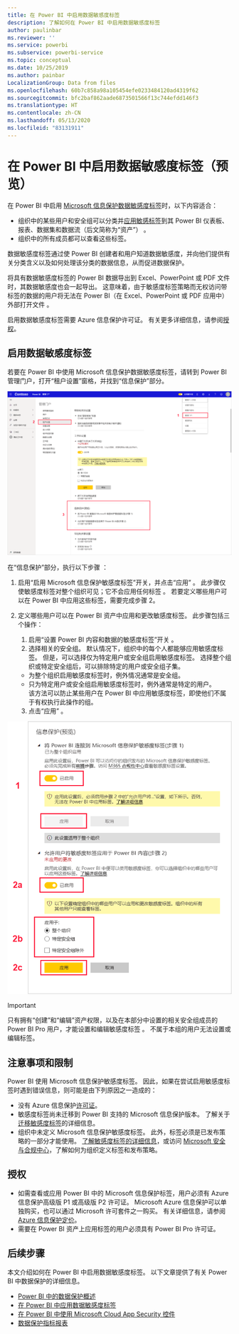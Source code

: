 ```yaml
---
title: 在 Power BI 中启用数据敏感度标签
description: 了解如何在 Power BI 中启用数据敏感度标签
author: paulinbar
ms.reviewer: ''
ms.service: powerbi
ms.subservice: powerbi-service
ms.topic: conceptual
ms.date: 10/25/2019
ms.author: painbar
LocalizationGroup: Data from files
ms.openlocfilehash: 60b7c858a98a105454efe0233484120ad4319f62
ms.sourcegitcommit: bfc2baf862aade6873501566f13c744efdd146f3
ms.translationtype: HT
ms.contentlocale: zh-CN
ms.lasthandoff: 05/13/2020
ms.locfileid: "83131911"
---
```

# <a name="enable-data-sensitivity-labels-in-power-bi-preview"></a>在 Power BI 中启用数据敏感度标签（预览）

在 Power BI 中启用 [Microsoft 信息保护数据敏感度标签](https://docs.microsoft.com/microsoft-365/compliance/sensitivity-labels)时，以下内容适合：

* 组织中的某些用户和安全组可以分类并[应用敏感标签](../collaborate-share/service-security-apply-data-sensitivity-labels.md)到其 Power BI 仪表板、报表、数据集和数据流（后文简称为“资产”）  。
* 组织中的所有成员都可以查看这些标签。

数据敏感度标签通过使 Power BI 创建者和用户知道数据敏感度，并向他们提供有关分类含义以及如何处理该分类的数据信息，从而促进数据保护。

将具有数据敏感度标签的 Power BI 数据导出到 Excel、PowerPoint 或 PDF 文件时，其数据敏感度也会一起导出。 这意味着，由于敏感度标签策略而无权访问带标签的数据的用户将无法在 Power BI（在 Excel、PowerPoint 或 PDF 应用中）外部打开文件  。

启用数据敏感度标签需要 Azure 信息保护许可证。 有关更多详细信息，请参阅[授权](#licensing)。

## <a name="enable-data-sensitivity-labels"></a>启用数据敏感度标签

若要在 Power BI 中使用 Microsoft 信息保护数据敏感度标签，请转到 Power BI 管理门户，打开“租户设置”窗格，并找到“信息保护”部分。

![查找“信息保护”部分](media/service-security-enable-data-sensitivity-labels/enable-data-sensitivity-labels-01.png)

在“信息保护”部分，执行以下步骤  ：
1.  启用“启用 Microsoft 信息保护敏感度标签”开关，并点击“应用”   。 此步骤仅使敏感度标签对整个组织可见；它不会应用任何标签  。 若要定义哪些用户可以在 Power BI 中应用这些标签，需要完成步骤 2。
2.  定义哪些用户可以在 Power BI 资产中应用和更改敏感度标签。 此步骤包括三个操作：
    1.  启用“设置 Power BI 内容和数据的敏感度标签”开关  。
    2.  选择相关的安全组。 默认情况下，组织中的每个人都能够应用敏感度标签。 但是，可以选择仅为特定用户或安全组启用敏感度标签。 选择整个组织或特定安全组后，可以排除特定的用户或安全组子集。
    * 为整个组织启用敏感度标签时，例外情况通常是安全组。
    * 只为特定用户或安全组启用敏感度标签时，例外通常是特定的用户。  
    该方法可以防止某些用户在 Power BI 中应用敏感度标签，即使他们不属于有权执行此操作的组。
    
    3. 点击“应用”  。

![启用敏感度标签](media/service-security-enable-data-sensitivity-labels/enable-data-sensitivity-labels-02.png)

> [!IMPORTANT]
> 只有拥有“创建”和“编辑”资产权限，以及在本部分中设置的相关安全组成员的 Power BI Pro 用户，才能设置和编辑敏感度标签   。 不属于本组的用户无法设置或编辑标签。 


## <a name="considerations-and-limitations"></a>注意事项和限制

Power BI 使用 Microsoft 信息保护敏感度标签。 因此，如果在尝试启用敏感度标签时遇到错误信息，则可能是由下列原因之一造成的：

* 没有 Azure 信息保护[许可证](#licensing)。
* 敏感度标签尚未迁移到 Power BI 支持的 Microsoft 信息保护版本。 了解关于[迁移敏感度标签](https://docs.microsoft.com/azure/information-protection/configure-policy-migrate-labels)的详细信息。
* 组织中未定义 Microsoft 信息保护敏感度标签。 此外，标签必须是已发布策略的一部分才能使用。 [了解敏感度标签的详细信息](https://docs.microsoft.com/Office365/SecurityCompliance/sensitivity-labels)，或访问 [Microsoft 安全与合规中心](https://sip.protection.office.com/sensitivity?flight=EnableMIPLabels)，了解如何为组织定义标签和发布策略。

## <a name="licensing"></a>授权

* 如需查看或应用 Power BI 中的 Microsoft 信息保护标签，用户必须有 Azure 信息保护高级版 P1 或高级版 P2 许可证。 Microsoft Azure 信息保护可以单独购买，也可以通过 Microsoft 许可套件之一购买。 有关详细信息，请参阅 [Azure 信息保护定价](https://azure.microsoft.com/pricing/details/information-protection/)。
* 需要在 Power BI 资产上应用标签的用户必须具有 Power BI Pro 许可证。


## <a name="next-steps"></a>后续步骤

本文介绍如何在 Power BI 中启用数据敏感度标签。 以下文章提供了有关 Power BI 中数据保护的详细信息。 

* [Power BI 中的数据保护概述](service-security-data-protection-overview.md)
* [在 Power BI 中应用数据敏感度标签](../collaborate-share/service-security-apply-data-sensitivity-labels.md)
* [在 Power BI 中使用 Microsoft Cloud App Security 控件](service-security-using-microsoft-cloud-app-security-controls.md)
* [数据保护指标报表](service-security-data-protection-metrics-report.md)